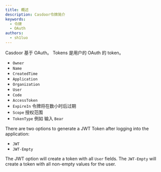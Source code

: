 ```yaml
---
title: 概述
description: Casdoor令牌简介
keywords:
  - 令牌
  - OAuth
authors:
  - sh1luo
---
```


Casdoor 基于 OAuth。 Tokens 是用户的 OAuth 的 token。

- `Owner`
- `Name`
- `CreatedTime`
- `Application`
- `Organization`
- `User`
- `Code`
- `AccessToken`
- `ExpireIn` 令牌将在数小时后过期
- `Scope` 授权范围
- `TokenType` 例如 输入 `Bear`

There are two options to generate a JWT Token after logging into the application:
  - `JWT`
  - `JWT-Empty`

The JWT option will create a token with all `User` fields. The `JWT-Empty` will create a token with all non-empty values for the user.
